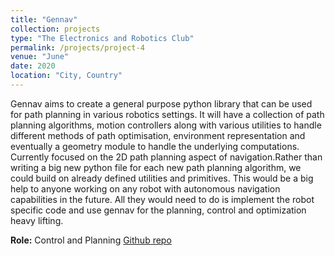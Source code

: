 ```yaml
---
title: "Gennav"
collection: projects
type: "The Electronics and Robotics Club"
permalink: /projects/project-4
venue: "June"
date: 2020
location: "City, Country"
---
```


Gennav aims to create a general purpose python library that can be used for path planning in various robotics settings. It will have a collection of path planning algorithms, motion controllers along with various utilities to handle different methods of path optimisation, environment representation and eventually a geometry module to handle the underlying computations. Currently focused on the 2D path planning aspect of navigation.Rather than writing a big new python file for each new path planning algorithm, we could build on already defined utilities and primitives. This would be a big help to anyone working on any robot with autonomous navigation capabilities in the future. All they would need to do is implement the robot specific code and use gennav for the planning, control and optimization heavy lifting.

**Role:** Control and Planning
[Github repo](https://github.com/ERC-BPGC/gennav)